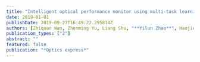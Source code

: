```yaml
---
title: "Intelligent optical performance monitor using multi-task learning based artificial neural network"
date: 2019-01-01
publishDate: 2019-09-27T16:49:22.295814Z
authors: [Zhiquan Wan, Zhenming Yu, Liang Shu, "**Yilun Zhao**", Haojie Zhang, Kun Xu]
publication_types: ["2"]
abstract: ""
featured: false
publication: "*Optics express*"
---
```


